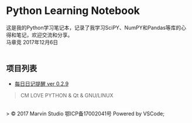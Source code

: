 # Python Learning Notebook 
这是我的Python学习笔记本，记录了我学习SciPY、NumPY和Pandas等库的心得和笔记，欢迎交流和分享。
<br>
马章竞
2017年12月6日
<br>
<br>
## 项目列表
- [每日日记提醒 ver 0.2.9](/Project_EveryDayNotice)


> CM LOVE PYTHON & Qt & GNU/LINUX
<br>
> © 2017 Marvin Studio 鄂ICP备17002041号 Powered by VSCode;